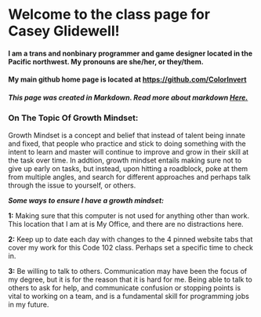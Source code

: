 # Welcome to the class page for Casey Glidewell!

#### I am a trans and nonbinary programmer and game designer located in the Pacific northwest. My pronouns are she/her, or they/them.

#### My main github home page is located at https://github.com/ColorInvert

##### This page was created in Markdown. Read more about markdown [Here.](https://colorinvert.github.io/reading-notes/About-Markdown)

### On The Topic Of Growth Mindset:
  Growth Mindset is a concept and belief that instead of talent being innate and fixed, that people who practice and stick to doing something with the intent to learn and master will continue to improve and grow in their skill at the task over time. In addtion, growth mindset entails making sure not to give up early on tasks, but instead, upon hitting a roadblock, poke at them from multiple angles, and search for different approaches and perhaps talk through the issue to yourself, or others.

***Some ways to ensure I have a growth mindset:***

**1:** Making sure that this computer is not used for anything other than work. This location that I am at is My Office, and there are no distractions here.

**2:** Keep up to date each day with changes to the 4 pinned website tabs that cover my work for this Code 102 class. Perhaps set a specific time to check in.

**3:** Be willing to talk to others. Communication may have been the focus of my degree, but it is for the reason that it is hard for me. Being able to talk to others to ask for help, and communicate confusion or stopping points is vital to working on a team, and is a fundamental skill for programming jobs in my future.
